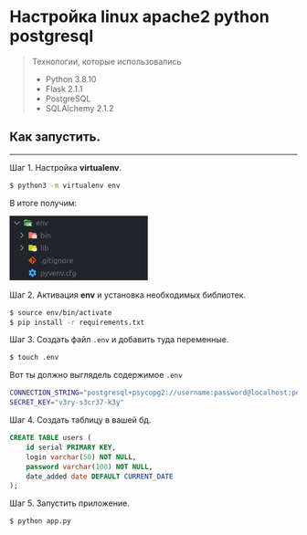 # Настройка linux apache2 python postgresql

> Технологии, которые использовались  
> - Python 3.8.10
> - Flask 2.1.1
> - PostgreSQL
> - SQLAlchemy 2.1.2


## Как запустить.

---

Шаг 1. Настройка **virtualenv**.

```bash
$ python3 -m virtualenv env
```

В итоге получим:

![env](./images/env.png)

Шаг 2. Активация **env** и установка необходимых библиотек.

```bash
$ source env/bin/activate
$ pip install -r requirements.txt
```

Шаг 3. Создать файл `.env` и добавить туда переменные.

```bash
$ touch .env
```

Вот ты должно выглядель содержимое `.env`

```bash
CONNECTION_STRING="postgresql+psycopg2://username:password@localhost:port/dbname"
SECRET_KEY="v3ry-s3cr37-k3y"
```

Шаг 4. Создать таблицу в вашей бд.

```SQL
CREATE TABLE users (
    id serial PRIMARY KEY,
    login varchar(50) NOT NULL,
    password varchar(100) NOT NULL,
    date_added date DEFAULT CURRENT_DATE
);
```

Шаг 5. Запустить приложение.

```bash
$ python app.py
```
